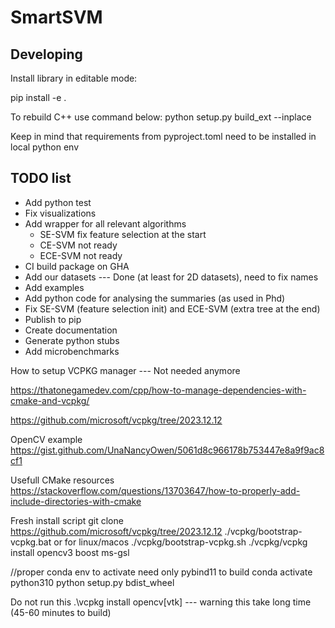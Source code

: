 # SmartSVM

## Developing 

Install library in editable mode:

pip install -e .

To rebuild C++ use command below:
python setup.py build_ext --inplace

Keep in mind that requirements from pyproject.toml need to be installed in local python env


## TODO list

- Add python test
- Fix visualizations
- Add wrapper for all relevant algorithms
    - SE-SVM fix feature selection at the start
    - CE-SVM not ready
    - ECE-SVM not ready
- CI build package on GHA
- Add our datasets --- Done (at least for 2D datasets), need to fix names
- Add examples
- Add python code for analysing the summaries (as used in Phd)
- Fix SE-SVM (feature selection init) and ECE-SVM (extra tree at the end)
- Publish to pip
- Create documentation
- Generate python stubs
- Add microbenchmarks 





How to setup VCPKG manager --- Not needed anymore

https://thatonegamedev.com/cpp/how-to-manage-dependencies-with-cmake-and-vcpkg/

https://github.com/microsoft/vcpkg/tree/2023.12.12

OpenCV example
https://gist.github.com/UnaNancyOwen/5061d8c966178b753447e8a9f9ac8cf1

Usefull CMake resources
https://stackoverflow.com/questions/13703647/how-to-properly-add-include-directories-with-cmake


Fresh install script
git clone https://github.com/microsoft/vcpkg/tree/2023.12.12
./vcpkg/bootstrap-vcpkg.bat    or for linux/macos   ./vcpkg/bootstrap-vcpkg.sh
./vcpkg/vcpkg install opencv3 boost ms-gsl

//proper conda env to activate need only pybind11 to build
conda activate python310
python setup.py bdist_wheel

Do not run this
.\vcpkg install opencv[vtk]   --- warning this take long time (45-60 minutes to build)
